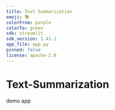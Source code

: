 ```yaml
---
title: Text Summarization
emoji: 📚
colorFrom: purple
colorTo: green
sdk: streamlit
sdk_version: 1.41.1
app_file: app.py
pinned: false
license: apache-2.0
---
```



# Text-Summarization
demo app 
